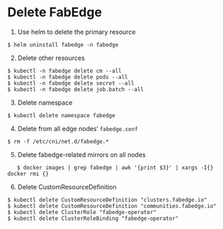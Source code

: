 # Delete FabEdge

1. Use helm to delete the primary resource

```
$ helm uninstall fabedge -n fabedge
```

2. Delete other resources

```
$ kubectl -n fabedge delete cm --all
$ kubectl -n fabedge delete pods --all
$ kubectl -n fabedge delete secret --all
$ kubectl -n fabedge delete job.batch --all
```

3. Delete namespace

```
$ kubectl delete namespace fabedge
```

4. Delete from all edge nodes‘ `fabedge.conf`

```
$ rm -f /etc/cni/net.d/fabedge.*
```

5.  Delete fabedge-related mirrors on all nodes

```
   $ docker images | grep fabedge | awk '{print $3}' | xargs -I{} docker rmi {}
```

6. Delete CustomResourceDefinition

```
$ kubectl delete CustomResourceDefinition "clusters.fabedge.io"
$ kubectl delete CustomResourceDefinition "communities.fabedge.io"
$ kubectl delete ClusterRole "fabedge-operator"
$ kubectl delete ClusterRoleBinding "fabedge-operator"
```

